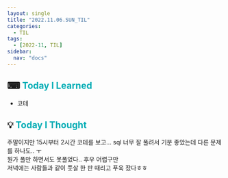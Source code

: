 ```yaml
---
layout: single
title: "2022.11.06.SUN_TIL"
categories:
  - TIL
tags:
  - [2022-11, TIL]
sidebar:
  nav: "docs"
---
```


## ⌨ <a style="color:#00adb5">Today I Learned</a>

- 코테
  

## 💡 <a style="color:#00adb5">Today I Thought</a>

주말이지만 15시부터 2시간 코테를 보고... sql 너무 잘 풀려서 기분 좋았는데 다른 문제를 하나도.. ㅜ<br>
뭔가 풀만 하면서도 못풀었다.. 후우 어렵구만<br>
저녁에는 사람들과 같이 풋살 한 판 때리고 푸욱 잤다ㅎㅎ